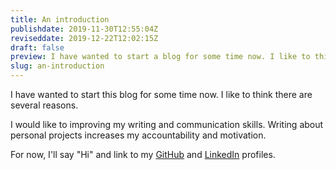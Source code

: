 ```yaml
---
title: An introduction
publishdate: 2019-11-30T12:55:04Z
reviseddate: 2019-12-22T12:02:15Z
draft: false
preview: I have wanted to start a blog for some time now. I like to think there are several reasons.
slug: an-introduction
---
```


I have wanted to start this blog for some time now. I like to think there are several reasons.

I would like to improving my writing and communication skills. Writing about personal projects increases my accountability and motivation.

For now, I'll say "Hi" and link to my [GitHub](https://github.com/corybuecker) and [LinkedIn](https://www.linkedin.com/in/corybuecker) profiles.
